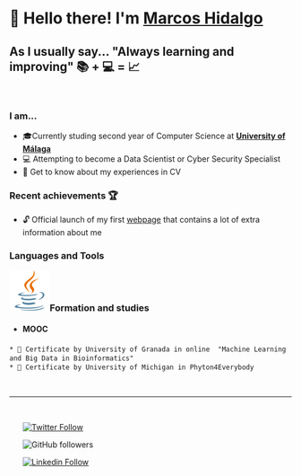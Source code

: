 # 👋 Hello there! I'm [Marcos Hidalgo][website] 
## As I usually say... "Always learning and improving" 📚 + 💻 =  📈

<br>

### I am...
* 🎓Currently studing second year of Computer Science at  **[University of Málaga](https://www.uma.es/#gsc.tab=0)**
* 💻 Attempting to become a Data Scientist or Cyber Security Specialist
* 📄 Get to know about my experiences in CV


### Recent achievements 🏆
* 🔓 Official launch of my first [webpage][website] that contains a lot of extra information about me


### Languages and Tools 
<img align="left" src="icons/java.svg" />

<br /> <br />

### Formation and studies 
*    #### MOOC 
    * 📜 Certificate by University of Granada in online  "Machine Learning and Big Data in Bioinformatics" 
    * 📜 Certificate by University of Michigan in Phyton4Everybody 

<br />

---

<br />

<ul>

[![Twitter Follow](https://img.shields.io/twitter/follow/Marcos_Hidalgo_?color=%231DA1F2&label=Marcos%20Hidalgo&logo=twitter&style=plastic)](https://twitter.com/Marcos_Hidalgo_) 

![GitHub followers](https://img.shields.io/github/followers/MarkosHB?style=social) 

[![Linkedin Follow](https://img.shields.io/twitter/url?url=https://www.linkedin.com/in/marcoshidalgobcolor=%231DA1F2&label=LinkedIn&logo=linkedin&style=social)](https://www.linkedin.com/in/marcoshidalgob)

</ul>



<!-- LINKS -->
[website]: https://markoshb.github.io/


